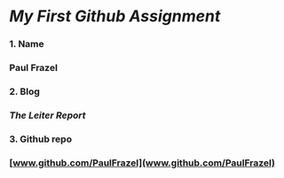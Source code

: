 # *My First Github Assignment*

### 1. Name
### __Paul Frazel__
### 2. Blog
### *The Leiter Report*
### 3. Github repo
###  [www.github.com/PaulFrazel](www.github.com/PaulFrazel)


